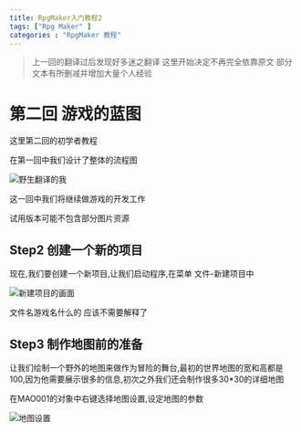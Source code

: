 ```yaml
---
title: RpgMaker入门教程2
tags: ["Rpg Maker" ]
categories : "RpgMaker 教程"
---
```


>上一回的翻译过后发现好多迷之翻译 这里开始决定不再完全依靠原文 部分文本有所删减并增加大量个人经验

# 第二回 游戏的蓝图

这里第二回的初学者教程

在第一回中我们设计了整体的流程图

![野生翻译的我](http://i4.buimg.com/567571/07237a5675b3175e.png)

这一回中我们将继续做游戏的开发工作

  试用版本可能不包含部分图片资源

## Step2 创建一个新的项目

现在,我们要创建一个新项目,让我们启动程序,在菜单 文件-新建项目中

![新建项目的画面](http://i2.muimg.com/567571/d60e27718edbb8bf.png)

文件名游戏名什么的 应该不需要解释了

## Step3  制作地图前的准备

让我们绘制一个野外的地图来做作为冒险的舞台,最初的世界地图的宽和高都是100,因为他需要展示很多的信息,初次之外我们还会制作很多30*30的详细地图

在MAO001的对象中右键选择地图设置,设定地图的参数

![地图设置](http://ooyk47nhk.bkt.clouddn.com/17-4-25/28050585-file_1493112311376_c429.png)

